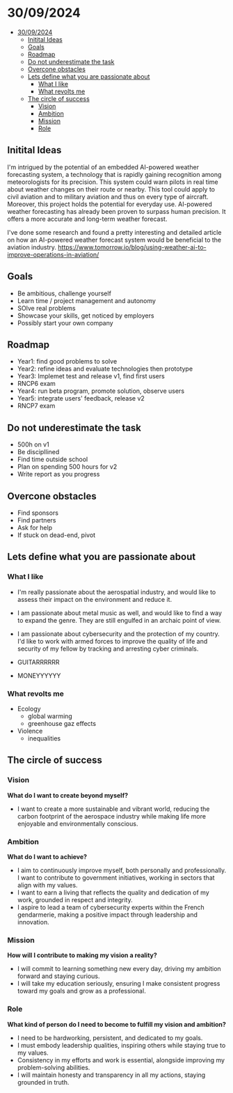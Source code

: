 # 30/09/2024

- [30/09/2024](#30092024)
  - [Initital Ideas](#initital-ideas)
  - [Goals](#goals)
  - [Roadmap](#roadmap)
  - [Do not underestimate the task](#do-not-underestimate-the-task)
  - [Overcone obstacles](#overcone-obstacles)
  - [Lets define what you are passionate about](#lets-define-what-you-are-passionate-about)
    - [What I like](#what-i-like)
    - [What revolts me](#what-revolts-me)
  - [The circle of success](#the-circle-of-success)
    - [Vision](#vision)
    - [Ambition](#ambition)
    - [Mission](#mission)
    - [Role](#role)

## Initital Ideas

I'm intrigued by the potential of an embedded AI-powered weather forecasting system, a technology that is rapidly gaining recognition among meteorologists for its precision. This system could warn pilots in real time about weather changes on their route or nearby. This tool could apply to civil aviation and to military aviation and thus on every type of aircraft.
Moreover, this project holds the potential for everyday use. AI-powered weather forecasting has already been proven to surpass human precision. It offers a more accurate and long-term weather forecast.

I've done some research and found a pretty interesting and detailed article on how an AI-powered weather forecast system would be beneficial to the aviation industry.
https://www.tomorrow.io/blog/using-weather-ai-to-improve-operations-in-aviation/

## Goals

- Be ambitious, challenge yourself
- Learn time / project management and autonomy
- SOlve real problems
- Showcase your skills, get noticed by employers
- Possibly start your own company

## Roadmap

- Year1: find good problems to solve
- Year2: refine ideas and evaluate technologies then prototype
- Year3: Implemet test and release v1, find first users
- RNCP6 exam
- Year4: run beta program, promote solution, observe users
- Year5: integrate users' feedback, release v2
- RNCP7 exam

## Do not underestimate the task

- 500h on v1
- Be discipllined
- Find time outside school
- Plan on spending 500 hours for v2
- Write report as you progress

## Overcone obstacles

- Find sponsors
- Find partners
- Ask for help
- If stuck on dead-end, pivot

## Lets define what you are passionate about

### What I like

- I'm really passionate about the aerospatial industry, and would like to assess their impact on the environment and reduce it.

- I am passionate about metal music as well, and would like to find a way to expand the genre. They are still engulfed in an archaic point of view.

- I am passionate about cybersecurity and the protection of my country. I'd like to work with armed forces to improve the quality of life and security of my fellow by tracking and arresting cyber criminals.

- GUITARRRRRR

- MONEYYYYYY

### What revolts me

- Ecology
  - global warming
  - greenhouse gaz effects
- Violence
  - inequalities

## The circle of success 

### Vision

**What do I want to create beyond myself?**  

- I want to create a more sustainable and vibrant world, reducing the carbon footprint of the aerospace industry while making life more enjoyable and environmentally conscious.

### Ambition

**What do I want to achieve?**  

- I aim to continuously improve myself, both personally and professionally. I want to contribute to government initiatives, working in sectors that align with my values.
- I want to earn a living that reflects the quality and dedication of my work, grounded in respect and integrity.
- I aspire to lead a team of cybersecurity experts within the French gendarmerie, making a positive impact through leadership and innovation.

### Mission

**How will I contribute to making my vision a reality?**  

- I will commit to learning something new every day, driving my ambition forward and staying curious.
- I will take my education seriously, ensuring I make consistent progress toward my goals and grow as a professional.

### Role

**What kind of person do I need to become to fulfill my vision and ambition?**  

- I need to be hardworking, persistent, and dedicated to my goals.
- I must embody leadership qualities, inspiring others while staying true to my values.
- Consistency in my efforts and work is essential, alongside improving my problem-solving abilities.
- I will maintain honesty and transparency in all my actions, staying grounded in truth.
